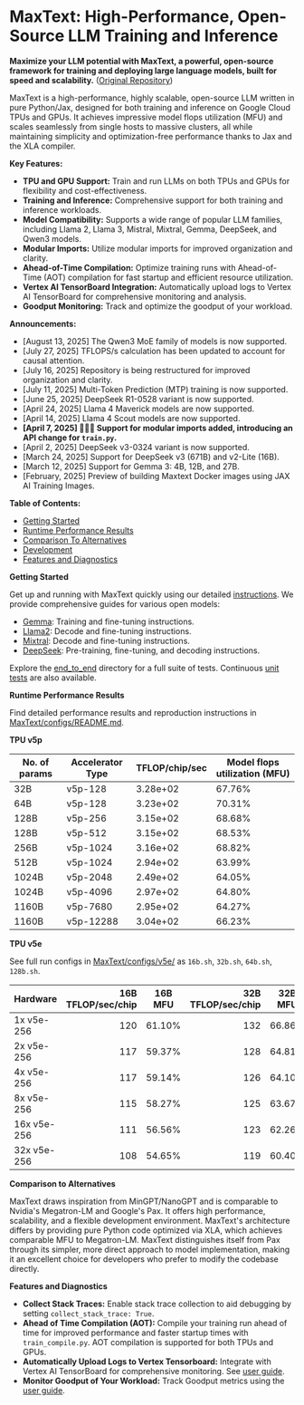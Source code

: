 # MaxText: High-Performance, Open-Source LLM Training and Inference

**Maximize your LLM potential with MaxText, a powerful, open-source framework for training and deploying large language models, built for speed and scalability.** ([Original Repository](https://github.com/AI-Hypercomputer/maxtext))

MaxText is a high-performance, highly scalable, open-source LLM written in pure Python/Jax, designed for both training and inference on Google Cloud TPUs and GPUs. It achieves impressive model flops utilization (MFU) and scales seamlessly from single hosts to massive clusters, all while maintaining simplicity and optimization-free performance thanks to Jax and the XLA compiler.

**Key Features:**

*   **TPU and GPU Support:** Train and run LLMs on both TPUs and GPUs for flexibility and cost-effectiveness.
*   **Training and Inference:**  Comprehensive support for both training and inference workloads.
*   **Model Compatibility:**  Supports a wide range of popular LLM families, including Llama 2, Llama 3, Mistral, Mixtral, Gemma, DeepSeek, and Qwen3 models.
*   **Modular Imports:** Utilize modular imports for improved organization and clarity.
*   **Ahead-of-Time Compilation:** Optimize training runs with Ahead-of-Time (AOT) compilation for fast startup and efficient resource utilization.
*   **Vertex AI TensorBoard Integration:** Automatically upload logs to Vertex AI TensorBoard for comprehensive monitoring and analysis.
*   **Goodput Monitoring:** Track and optimize the goodput of your workload.

**Announcements:**

*   [August 13, 2025] The Qwen3 MoE family of models is now supported.
*   [July 27, 2025] TFLOPS/s calculation has been updated to account for causal attention.
*   [July 16, 2025] Repository is being restructured for improved organization and clarity.
*   [July 11, 2025] Multi-Token Prediction (MTP) training is now supported.
*   [June 25, 2025] DeepSeek R1-0528 variant is now supported.
*   [April 24, 2025] Llama 4 Maverick models are now supported.
*   [April 14, 2025] Llama 4 Scout models are now supported.
*   **[April 7, 2025] 🚨🚨🚨 Support for modular imports added, introducing an API change for `train.py`.**
*   [April 2, 2025] DeepSeek v3-0324 variant is now supported.
*   [March 24, 2025] Support for DeepSeek v3 (671B) and v2-Lite (16B).
*   [March 12, 2025] Support for Gemma 3: 4B, 12B, and 27B.
*   [February, 2025] Preview of building Maxtext Docker images using JAX AI Training Images.

**Table of Contents:**

*   [Getting Started](getting_started/First_run.md)
*   [Runtime Performance Results](#runtime-performance-results)
*   [Comparison To Alternatives](#comparison-to-alternatives)
*   [Development](#development)
*   [Features and Diagnostics](#features-and-diagnostics)

**Getting Started**

Get up and running with MaxText quickly using our detailed [instructions](getting_started/First_run.md).  We provide comprehensive guides for various open models:

*   [Gemma](https://ai.google.dev/gemma): Training and fine-tuning instructions.
*   [Llama2](https://llama.meta.com/llama2/): Decode and fine-tuning instructions.
*   [Mixtral](https://mistral.ai/news/mixtral-of-experts/): Decode and fine-tuning instructions.
*   [DeepSeek](https://api-docs.deepseek.com/news/news1226): Pre-training, fine-tuning, and decoding instructions.

Explore the [end_to_end](end_to_end) directory for a full suite of tests. Continuous [unit tests](.github/workflows/RunTests.yml) are also available.

**Runtime Performance Results**

Find detailed performance results and reproduction instructions in [MaxText/configs/README.md](MaxText/configs/README.md).

**TPU v5p**

| No. of params | Accelerator Type | TFLOP/chip/sec | Model flops utilization (MFU) |
|---|---|---|---|
| 32B | v5p-128 | 3.28e+02 | 67.76% |
| 64B | v5p-128 | 3.23e+02 | 70.31% |
| 128B | v5p-256 | 3.15e+02 | 68.68% |
| 128B | v5p-512 | 3.15e+02 | 68.53% |
| 256B | v5p-1024 | 3.16e+02 | 68.82% |
| 512B | v5p-1024 | 2.94e+02 | 63.99% |
| 1024B | v5p-2048 | 2.49e+02 | 64.05% |
| 1024B | v5p-4096 | 2.97e+02 | 64.80% |
| 1160B | v5p-7680 | 2.95e+02 | 64.27% |
| 1160B | v5p-12288 | 3.04e+02 | 66.23% |

**TPU v5e**

See full run configs in [MaxText/configs/v5e/](MaxText/configs/v5e/) as `16b.sh`, `32b.sh`, `64b.sh`, `128b.sh`.

| Hardware    | 16B TFLOP/sec/chip | 16B MFU | 32B TFLOP/sec/chip | 32B MFU | 64B TFLOP/sec/chip | 64B MFU | 128B TFLOP/sec/chip | 128B MFU |
| ----------- | -----------------: | ------- | -----------------: | ------- | -----------------: | ------- | ------------------: | -------- |
| 1x v5e-256  | 120                | 61.10%  | 132                | 66.86%  | 118                | 59.90%  | 110                 | 56.06%   |
| 2x v5e-256  | 117                | 59.37%  | 128                | 64.81%  | 112                | 56.66%  | 110                 | 55.82%   |
| 4x v5e-256  | 117                | 59.14%  | 126                | 64.10%  | 110                | 55.85%  | 108                 | 54.93%   |
| 8x v5e-256  | 115                | 58.27%  | 125                | 63.67%  | 108                | 54.96%  | 104                 | 52.93%   |
| 16x v5e-256 | 111                | 56.56%  | 123                | 62.26%  | 105                | 53.29%  | 100                 | 50.86%   |
| 32x v5e-256 | 108                | 54.65%  | 119                | 60.40%  | 99                 | 50.18%  | 91                  | 46.25%   |

**Comparison to Alternatives**

MaxText draws inspiration from MinGPT/NanoGPT and is comparable to Nvidia's Megatron-LM and Google's Pax. It offers high performance, scalability, and a flexible development environment. MaxText's architecture differs by providing pure Python code optimized via XLA, which achieves comparable MFU to Megatron-LM.  MaxText distinguishes itself from Pax through its simpler, more direct approach to model implementation, making it an excellent choice for developers who prefer to modify the codebase directly.

**Features and Diagnostics**

*   **Collect Stack Traces:**  Enable stack trace collection to aid debugging by setting `collect_stack_trace: True`.
*   **Ahead of Time Compilation (AOT):**  Compile your training run ahead of time for improved performance and faster startup times with `train_compile.py`.  AOT compilation is supported for both TPUs and GPUs.
*   **Automatically Upload Logs to Vertex Tensorboard:** Integrate with Vertex AI TensorBoard for comprehensive monitoring.  See [user guide](getting_started/Use_Vertex_AI_Tensorboard.md).
*   **Monitor Goodput of Your Workload:** Track Goodput metrics using the [user guide](getting_started/Monitor_Goodput.md).